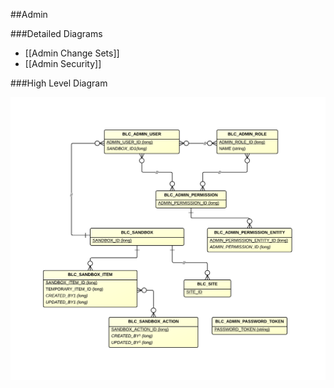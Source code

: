 ##Admin

###Detailed Diagrams
- [[Admin Change Sets]]
- [[Admin Security]]

###High Level Diagram

![Catalog High Level](images/dataModel/AdminHighLevelERD.png)
